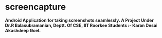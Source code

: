 # screencapture
<strong>Android Application for taking screenshots seamlessly. <strong>
A Project Under Dr.R Balasubramanian, Deptt. Of CSE, IIT Roorkee
Students :- Karan Desai  Akashdeep Goel.